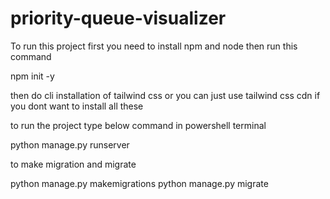 # priority-queue-visualizer

To run this project first you need to install npm and node
then run this command

npm init -y

then do cli installation of tailwind css
or you can just use tailwind css cdn if you dont want to install all these 

to run the project type below command in powershell terminal

python manage.py runserver

to make migration and migrate

python manage.py makemigrations
python manage.py migrate
